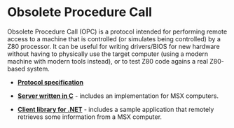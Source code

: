 # Obsolete Procedure Call

Obsolete Procedure Call (OPC) is a protocol intended for performing remote access to a machine that is controlled (or simulates being controlled) by a Z80 processor. It can be useful for writing drivers/BIOS for new hardware without having to physically use the target computer (using a modern machine with modern tools instead), or to test Z80 code agains a real Z80-based system.

* **[Protocol specification](OPC.md)**

* **[Server written in C](Server)** - includes an implementation for MSX computers.

* **[Client library for .NET](Client/dotNet)** - includes a sample application that remotely retrieves some information from a MSX computer.
